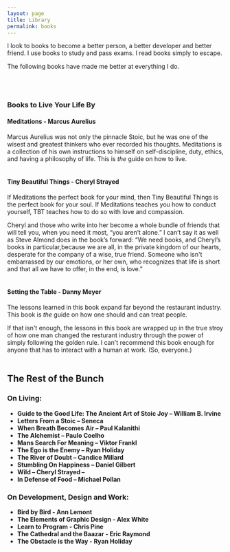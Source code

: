 ```yaml
---
layout: page
title: Library
permalink: books
---
```

I look to books to become a better person, a better developer and better friend. I use books to study and pass exams. I read books simply to escape. 

The following books have made me better at everything I do. 


<br/><br/>
### Books to Live Your Life By

#### Meditations - Marcus Aurelius
Marcus Aurelius was not only the pinnacle Stoic, but he was one of the wisest and greatest thinkers who ever recorded his thoughts. Meditations is a collection of his own instructions to himself on self-discipline, duty, ethics, and  having a philosophy of life. This is *the* guide on how to live. 
<br/><br/>
#### Tiny Beautiful Things - Cheryl Strayed
If Meditations the perfect book for your mind, then Tiny Beautiful Things is the perfect book for your soul. If Meditations teaches you how to conduct yourself, TBT teaches how to do so with love and compassion.

Cheryl and those who write into her become a whole bundle of friends that will tell you, when you need it most, “you aren’t alone.” I can’t say it as well as Steve Almond does in the book’s forward:  “We need books, and Cheryl’s books in particular,because we are all, in the private kingdom of our hearts, desperate for the company of a wise, true friend. Someone who isn't embarrassed by our emotions, or her own, who recognizes that life is short and that all we have to offer, in the end, is love.”
<br/><br/>
#### Setting the Table - Danny Meyer
The lessons learned in this book expand far beyond the restaurant industry. This book is *the* guide on how one should and can treat people. 

If that isn't enough,  the lessons in this book are wrapped up in the true stroy of how one man changed the resturant industry through the power of simply following the golden rule.  I can't recommend this book enough for anyone that has to interact with a human at work. (So, everyone.)
<br/><br/>

## The Rest of the Bunch

### On Living: 
+ **Guide to the Good Life: The Ancient Art of Stoic Joy – William B. Irvine**
+ **Letters From a Stoic – Seneca**
+ **When Breath Becomes Air – Paul Kalanithi**
+ **The Alchemist – Paulo Coelho**
+ **Mans Search For Meaning – Viktor Frankl**
+ **The Ego is the Enemy – Ryan Holiday**
+ **The River of Doubt – Candice Millard**
+ **Stumbling On Happiness – Daniel Gilbert**
+ **Wild – Cheryl Strayed –**
+ **In Defense of Food – Michael Pollan**

### On Development, Design and Work:
+ **Bird by Bird - Ann Lemont**
+ **The Elements of Graphic Design - Alex White**
+ **Learn to Program - Chris Pine**
+ **The Cathedral and the Baazar - Eric Raymond** 
+ **The Obstacle is the Way - Ryan Holiday**

